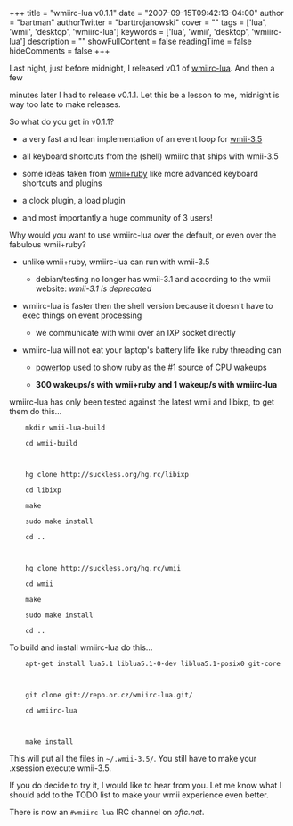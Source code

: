 +++
title = "wmiirc-lua v0.1.1"
date = "2007-09-15T09:42:13-04:00"
author = "bartman"
authorTwitter = "barttrojanowski"
cover = ""
tags = ['lua', 'wmii', 'desktop', 'wmiirc-lua']
keywords = ['lua', 'wmii', 'desktop', 'wmiirc-lua']
description = ""
showFullContent = false
readingTime = false
hideComments = false
+++

Last night, just before midnight, I released v0.1 of [wmiirc-lua](http://repo.or.cz/w/wmiirc-lua.git).  And then a few

minutes later I had to release v0.1.1.  Let this be a lesson to me, midnight is way too late to make releases.



So what do you get in v0.1.1?



  - a very fast and lean implementation of an event loop for [wmii-3.5](http://www.suckless.org/wiki/wmii)

  - all keyboard shortcuts from the (shell) wmiirc that ships with wmii-3.5

  - some ideas taken from [wmii+ruby](http://eigenclass.org/hiki.rb?wmii+ruby) like more advanced keyboard shortcuts and plugins

  - a clock plugin, a load plugin

  - and most importantly a huge community of 3 users!



Why would you want to use wmiirc-lua over the default, or even over the fabulous wmii+ruby?



  - unlike wmii+ruby, wmiirc-lua can run with wmii-3.5

    - debian/testing no longer has wmii-3.1 and according to the wmii website: *wmii-3.1 is deprecated*

  - wmiirc-lua is faster then the shell version because it doesn't have to exec things on event processing

    - we communicate with wmii over an IXP socket directly

  - wmiirc-lua will not eat your laptop's battery life like ruby threading can

    - [powertop](http://www.linuxpowertop.org/) used to show ruby as the #1 source of CPU wakeups

    - **300 wakeups/s with wmii+ruby and 1 wakeup/s with wmiirc-lua**



<!--more-->



wmiirc-lua has only been tested against the latest wmii and libixp, to get them do this...



        mkdir wmii-lua-build

        cd wmii-build



        hg clone http://suckless.org/hg.rc/libixp

        cd libixp

        make 

        sudo make install

        cd ..



        hg clone http://suckless.org/hg.rc/wmii

        cd wmii

        make 

        sudo make install

        cd ..



To build and install wmiirc-lua do this...



        apt-get install lua5.1 liblua5.1-0-dev liblua5.1-posix0 git-core



        git clone git://repo.or.cz/wmiirc-lua.git/

        cd wmiirc-lua



        make install



This will put all the files in `~/.wmii-3.5/`.  You still have to make your .xsession execute wmii-3.5.



If you do decide to try it, I would like to hear from you.  Let me know what I should add to the TODO list to make your wmii experience even better.



There is now an `#wmiirc-lua` IRC channel on *oftc.net*.



<SCRIPT type='text/javascript' language='JavaScript' src='http://www.ohloh.net/projects/8254/badge_js'></SCRIPT>
